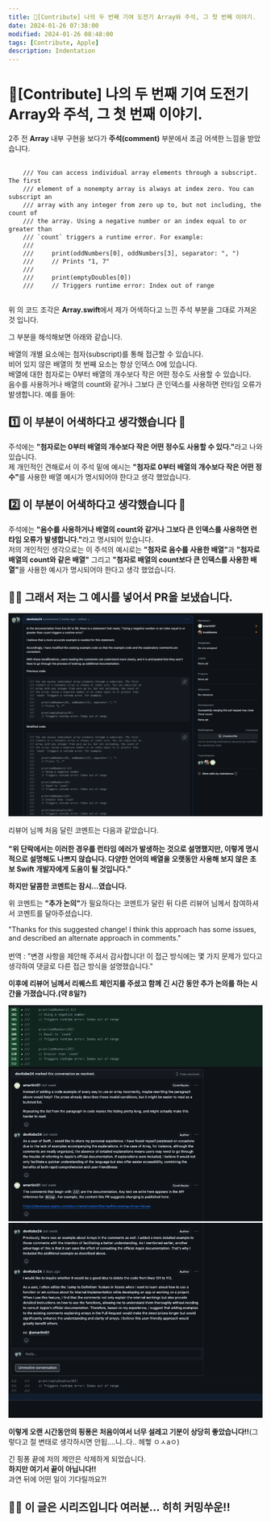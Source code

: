 ```yaml
---
title: 🍎[Contribute] 나의 두 번째 기여 도전기 Array와 주석, 그 첫 번째 이야기.
date: 2024-01-26 07:38:00
modified: 2024-01-26 08:48:00
tags: [Contribute, Apple]
description: Indentation
---
```


# 🍎[Contribute] 나의 두 번째 기여 도전기 Array와 주석, 그 첫 번째 이야기.

<p>
    2주 전 <strong>Array</strong> 내부 구현을 보다가 <strong>주석(comment)</strong> 부분에서 조금 어색한 느낌을 받았습니다.
</p>

<p>
    <pre><code>
    /// You can access individual array elements through a subscript. The first
    /// element of a nonempty array is always at index zero. You can subscript an
    /// array with any integer from zero up to, but not including, the count of
    /// the array. Using a negative number or an index equal to or greater than
    /// `count` triggers a runtime error. For example:
    ///
    ///     print(oddNumbers[0], oddNumbers[3], separator: ", ")
    ///     // Prints "1, 7"
    ///
    ///     print(emptyDoubles[0])
    ///     // Triggers runtime error: Index out of range
    </code></pre>
</p>

<p>
    위 의 코드 조각은 <strong>Array.swift</strong>에서 제가 어색하다고 느낀 주석 부분을 그대로 가져온 것 입니다.
</p>
    
<p>
    그 부분을 해석해보면 아래와 같습니다.
</p>

<p>
    배열의 개별 요소에는 첨자(subscript)를 통해 접근할 수 있습니다.<br>
    비어 있지 않은 배열의 첫 번째 요소는 항상 인덱스 0에 있습니다.<br>
    배열에 대한 첨자로는 0부터 배열의 개수보다 작은 어떤 정수도 사용할 수 있습니다.<br>
    음수를 사용하거나 배열의 count와 같거나 그보다 큰 인덱스를 사용하면 런타임 오류가 발생합니다. 예를 들어:
</p>

## 1️⃣ 이 부분이 어색하다고 생각했습니다 🤔

<p>
    주석에는 <strong>"첨자로는 0부터 배열의 개수보다 작은 어떤 정수도 사용할 수 있다."</strong>라고 나와있습니다.<br>
    제 개인적인 견해로서 이 주석 밑에 예시는 <strong>"첨자로 0부터 배열의 개수보다 작은 어떤 정수"</strong>를 사용한 배열 예시가 명시되어야 한다고 생각 했었습니다.
</p>

## 2️⃣ 이 부분이 어색하다고 생각했습니다 🤔

<p>
    주석에는 <strong>"음수를 사용하거나 배열의 count와 같거나 그보다 큰 인덱스를 사용하면 런타임 오류가 발생합니다."</strong>라고 명시되어 있습니다.<br>
    저의 개인적인 생각으로는 이 주석의 예시로는 <strong>"첨자로 음수를 사용한 배열"</strong>과 <strong>"첨자로 배열의 count와 같은 배열"</strong> 그리고 <strong>"첨자로 배열의 count보다 큰 인덱스를 사용한 배열"</strong>을 사용한 예시가 명시되어야 한다고 생각 했었습니다.
</p>

## 🙋‍♂️ 그래서 저는 그 예시를 넣어서 PR을 보냈습니다.

<img src="https://github.com/devKobe24/images/blob/main/2024-01-26-PR-1.png?raw=true"><br>

<p>
    리뷰어 님께 처음 달린 코멘트는 다음과 같았습니다.<br>
    <br>
    <strong>"위 단락에서는 이러한 경우를 런타임 에러가 발생하는 것으로 설명했지만, 이렇게 명시적으로 설명해도 나쁘지 않습니다. 다양한 언어의 배열을 오랫동안 사용해 보지 않은 초보 Swift 개발자에게 도움이 될 것입니다."</strong>
</p>

<p>
    <strong>하지만 달콤한 코멘트는 잠시...였습니다.</strong><br>
</p>

<p>
    위 코멘트는 <strong>"추가 논의"</strong>가 필요하다는 코멘트가 달린 뒤 다른 리뷰어 님께서 참여하셔서 코멘트를 달아주셨습니다.
</p>

<p>
    "Thanks for this suggested change! I think this approach has some issues, and described an alternate approach in comments."<br>
    <br>
    번역 : "변경 사항을 제안해 주셔서 감사합니다! 이 접근 방식에는 몇 가지 문제가 있다고 생각하여 댓글로 다른 접근 방식을 설명했습니다."
</p>

<p>
    <strong>이후에 리뷰어 님께서 리퀘스트 체인지를 주셨고 함께 긴 시간 동안 추가 논의를 하는 시간을 가졌습니다.(약 8일?)</strong>
</p>

<img src="https://github.com/devKobe24/images/blob/main/2024-01-26-PR-2.png?raw=true">
<img src="https://github.com/devKobe24/images/blob/main/2024-01-26-PR-3.png?raw=true">

<p>
    <strong> 이렇게 오랜 시간동안의 핑퐁은 처음이여서 너무 설레고 기분이 상당히 좋았습니다!!</strong>(그렇다고 절 변태로 생각하시면 안됩....니..다.. 헤헿 ㅇㅅaㅇ)
</p>

<p>
    긴 핑퐁 끝에 저의 제안은 삭제하게 되었습니다.<br>
    <strong>하지만 여기서 끝이 아닙니다!!</strong><br>
    과연 뒤에 어떤 일이 기다릴까요?!
</p>

## 🙋‍♂️ 이 글은 시리즈입니다 여러분... 히히 커밍쑤운!!
